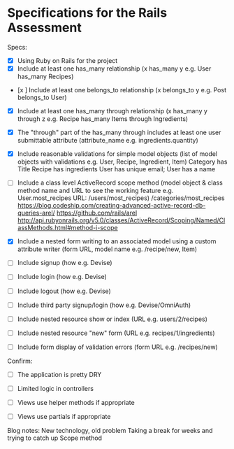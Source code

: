# Specifications for the Rails Assessment

Specs:
- [x] Using Ruby on Rails for the project
- [x] Include at least one has_many relationship (x has_many y e.g. User has_many Recipes)
- [x ] Include at least one belongs_to relationship (x belongs_to y e.g. Post belongs_to User)
- [x] Include at least one has_many through relationship (x has_many y through z e.g. Recipe has_many Items through Ingredients)
- [x] The "through" part of the has_many through includes at least one user submittable attribute (attribute_name e.g. ingredients.quantity)
- [x] Include reasonable validations for simple model objects (list of model objects with validations e.g. User, Recipe, Ingredient, Item)
Category has Title
Recipe has ingredients
User has unique email; User has a name
- [ ] Include a class level ActiveRecord scope method (model object & class method name and URL to see the working feature e.g. User.most_recipes URL: /users/most_recipes)
/categories/most_recipes
https://blog.codeship.com/creating-advanced-active-record-db-queries-arel/
https://github.com/rails/arel
http://api.rubyonrails.org/v5.0/classes/ActiveRecord/Scoping/Named/ClassMethods.html#method-i-scope

- [x] Include a nested form writing to an associated model using a custom attribute writer (form URL, model name e.g. /recipe/new, Item)
- [ ] Include signup (how e.g. Devise)
- [ ] Include login (how e.g. Devise)
- [ ] Include logout (how e.g. Devise)
- [ ] Include third party signup/login (how e.g. Devise/OmniAuth)

- [ ] Include nested resource show or index (URL e.g. users/2/recipes)
- [ ] Include nested resource "new" form (URL e.g. recipes/1/ingredients)
- [ ] Include form display of validation errors (form URL e.g. /recipes/new)

Confirm:
- [ ] The application is pretty DRY
- [ ] Limited logic in controllers
- [ ] Views use helper methods if appropriate
- [ ] Views use partials if appropriate


Blog notes:
New technology, old problem
Taking a break for weeks and trying to catch up
Scope method
